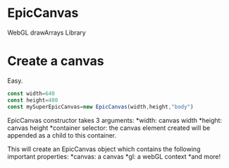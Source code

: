 # EpicCanvas
WebGL drawArrays Library

# Create a canvas
Easy.
```js
const width=640
const height=480
const mySuperEpicCanvas=new EpicCanvas(width,height,"body")
```
EpicCanvas constructor takes 3 arguments:
*width: canvas width
*height: canvas height
*container selector: the canvas element created will be appended as a child to this container.

This will create an EpicCanvas object which contains the following important properties:
*canvas: a canvas
*gl: a webGL context
*and more!
